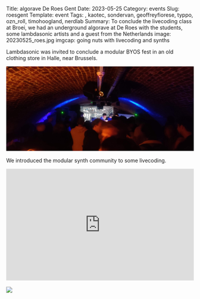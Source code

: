 Title: algorave De Roes Gent
Date: 2023-05-25
Category: events
Slug: roesgent
Template: event
Tags: , kaotec, sondervan, geoffreyfiorese, typpo, ozn_roll, timohoogland, nerdlab
Summary: To conclude the livecoding class at Broei, we had an underground algorave at De Roes with the students, some lambdasonic artists and a guest from the Netherlands
image: 20230525_roes.jpg
imgcap: going nuts with livecoding and synths


Lambdasonic was invited to conclude a modular BYOS fest in an old clothing store in Halle, near Brussels. 


![](../images/20230525_roes.jpg)

We introduced the modular synth community to some livecoding. 

<div class="cyber-tile-big cyber-tile-vid fg-dark bg-blue">
<iframe width="100%" height="300px" src="https://www.youtube.com/embed/R-HXQy1ZOxE?si=3230gcnKMRNNaUv8" title="YouTube video player" frameborder="0" allow="accelerometer; autoplay; clipboard-write; encrypted-media; gyroscope; picture-in-picture; web-share" allowfullscreen></iframe>
</div>


![](../../images/20230722_pandhalle.jpg)
